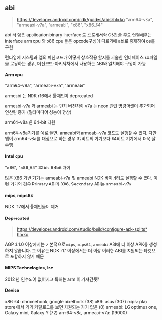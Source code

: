 


## abi

> https://developer.android.com/ndk/guides/abis?hl=ko
"arm64-v8a", "armeabi-v7a", "armeabi", "x86", "x86_64"

abi 라 함은 application binary interface 로 프로세서와 OS간을 주로 연결해주는 interface
arm cpu 와 x86 cpu 들은 opcode구성이 다르기에 abi로 중재하여 os를 구현

런타임에 시스템과 앱의 머신코드가 어떻게 상호작용 할지를 기술한 인터페이스 
so파일을 로딩하는 경우, 머신코드-아키텍쳐에서 사용하는 ABI와 일치해야 구동이 가능

#### Arm cpu

"arm64-v8a", "armeabi-v7a", "armeabi"

armeabi 는 NDK r16에서 툴체인이 deprecated 

armeabi-v7a 과 armeabi 는 단지 버전차이
v7a 는 neon 관련 명령어셋이 추가되어 연산량 증가 (멀티미디어 성능이 향상)

arm64-v8a 은 64-bit 지원

arm64-v8a기기를 예로 들면,  armeabi와 armeabi-v7a 코드도 실행할 수 있다. 다만 앱이 arm64-v8a를 대상으로 하는 경우 32비트의 기기보다 64비트 기기에서 더욱 잘 수행

#### Intel cpu

"x86", "x86_64"
32bit, 64bit 차이

많은 X86 기반 기기는 armeabi-v7a 및 armeabi NDK 바이너리도 실행할 수 있다. 이런 기기의 경우 Primary ABI가 X86, Secondary ABI는 armeabi-v7a

#### mips, mips64

NDK r17에서 툴체인들이 제거



#### Deprecated

> https://developer.android.com/studio/build/configure-apk-splits?hl=ko

AGP 3.1.0 이상에서는 기본적으로 `mips`, `mips64`, `armeabi` ABI에 더 이상 APK를 생성하지 않습니다. 그 이유는 NDK r17 이상에서는 더 이상 이러한 ABI를 지원되는 타겟으로 포함하지 않기 때문

#### MIPS Technologies, Inc.

2012 년 인수되어 없어지고 특허는 arm 이 가져간듯?


#### Device

x86_64: chromebook, google pixelbook (38)
x86: asus (307)
mips: play store 에서 기기 카탈로그를 보면 지원되는 기기 없음 (0)
armeabi: LG optimus one, Galaxy mini, Galaxy Y (72)
arm64-v8a, armeabi-v7a: (19000)





<!--stackedit_data:
eyJoaXN0b3J5IjpbOTY4OTY3MTY2XX0=
-->